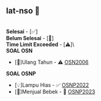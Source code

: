 ## lat-nso 🎉
\
**Selesai** - [✅]\
**Belum Selesai** - [🚧]\
**Time Limit Exceeded** - [⚠️]\ 
\
**SOAL OSN**
* [🎂]Ulang Tahun - ⚠️ [OSN2006](https://tlx.toki.id/problems/osn-2006/C)

**SOAL OSNP**
* [💡]Lampu Hias - ✅ [OSNP2022](https://tlx.toki.id/problems/osnp-2022/B1)
* [🦆]Menjual Bebek - 🚧 [OSNP2023](https://tlx.toki.id/problems/osnp-2023/B1)
